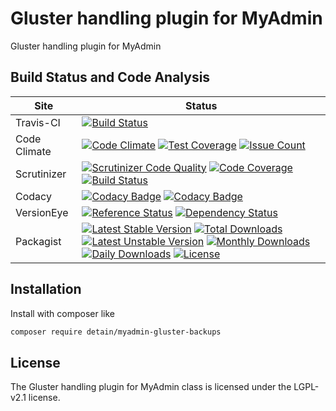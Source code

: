 # Gluster handling plugin for MyAdmin

Gluster handling plugin for MyAdmin

## Build Status and Code Analysis

Site          | Status
--------------|---------------------------
Travis-CI     | [![Build Status](https://travis-ci.org/detain/myadmin-gluster-backups.svg?branch=master)](https://travis-ci.org/detain/myadmin-gluster-backups)
Code Climate  | [![Code Climate](https://codeclimate.com/github/detain/myadmin-gluster-backups/badges/gpa.svg)](https://codeclimate.com/github/detain/myadmin-gluster-backups) [![Test Coverage](https://codeclimate.com/github/detain/myadmin-gluster-backups/badges/coverage.svg)](https://codeclimate.com/github/detain/myadmin-gluster-backups/coverage) [![Issue Count](https://codeclimate.com/github/detain/myadmin-gluster-backups/badges/issue_count.svg)](https://codeclimate.com/github/detain/myadmin-gluster-backups)
Scrutinizer   | [![Scrutinizer Code Quality](https://scrutinizer-ci.com/g/myadmin-plugins/myadmin-gluster-backups/badges/quality-score.png?b=master)](https://scrutinizer-ci.com/g/myadmin-plugins/myadmin-gluster-backups/?branch=master) [![Code Coverage](https://scrutinizer-ci.com/g/myadmin-plugins/myadmin-gluster-backups/badges/coverage.png?b=master)](https://scrutinizer-ci.com/g/myadmin-plugins/myadmin-gluster-backups/?branch=master) [![Build Status](https://scrutinizer-ci.com/g/myadmin-plugins/myadmin-gluster-backups/badges/build.png?b=master)](https://scrutinizer-ci.com/g/myadmin-plugins/myadmin-gluster-backups/build-status/master)
Codacy        | [![Codacy Badge](https://api.codacy.com/project/badge/Grade/226251fc068f4fd5b4b4ef9a40011d06)](https://www.codacy.com/app/detain/myadmin-gluster-backups) [![Codacy Badge](https://api.codacy.com/project/badge/Coverage/25fa74eb74c947bf969602fcfe87e349)](https://www.codacy.com/app/detain/myadmin-gluster-backups?utm_source=github.com&utm_medium=referral&utm_content=detain/myadmin-gluster-backups&utm_campaign=Badge_Coverage)
VersionEye    | [![Reference Status](https://www.versioneye.com/php/detain:myadmin-gluster-backups/reference_badge.svg?style=flat)](https://www.versioneye.com/php/detain:myadmin-gluster-backups/references) [![Dependency Status](https://www.versioneye.com/user/projects/592f7318bafc5500414dfd2a/badge.svg?style=flat-square)](https://www.versioneye.com/user/projects/592f7318bafc5500414dfd2a)
Packagist     | [![Latest Stable Version](https://poser.pugx.org/detain/myadmin-gluster-backups/version)](https://packagist.org/packages/detain/myadmin-gluster-backups) [![Total Downloads](https://poser.pugx.org/detain/myadmin-gluster-backups/downloads)](https://packagist.org/packages/detain/myadmin-gluster-backups) [![Latest Unstable Version](https://poser.pugx.org/detain/myadmin-gluster-backups/v/unstable)](//packagist.org/packages/detain/myadmin-gluster-backups) [![Monthly Downloads](https://poser.pugx.org/detain/myadmin-gluster-backups/d/monthly)](https://packagist.org/packages/detain/myadmin-gluster-backups) [![Daily Downloads](https://poser.pugx.org/detain/myadmin-gluster-backups/d/daily)](https://packagist.org/packages/detain/myadmin-gluster-backups) [![License](https://poser.pugx.org/detain/myadmin-gluster-backups/license)](https://packagist.org/packages/detain/myadmin-gluster-backups)


## Installation

Install with composer like

```sh
composer require detain/myadmin-gluster-backups
```

## License

The Gluster handling plugin for MyAdmin class is licensed under the LGPL-v2.1 license.

